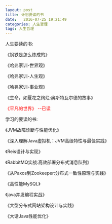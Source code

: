 ```yaml
---
layout: post
title: 计划要读的书
date:   2016-07-25 19:21:49
categories: 人生哲理
tags: 人生哲理
---
```


人生要读的书: 

《钢铁是怎么炼成的》

《哈弗家训-世界观》

《哈弗家训-人生观》

《哈弗家训-事业观》

《生命，如夏花之绚烂:奥斯特瓦尔德的故事》

<font color='red'>《平凡的世界》 --已读</font>

学习的要读的书: 

《JVM故障诊断与性能优化》

《深入理解Java虚拟机：JVM高级特性与最佳实践》

《Reis设计与实现》

《RabbitMQ实战:高效部署分布式消息队列》

《从Paxos到Zookeeper:分布式一致性原理与实践》

《高性能MySQL》
 
《java并发编程实战》

《大型分布式网站架构设计与实践》

《大话Java性能优化》

